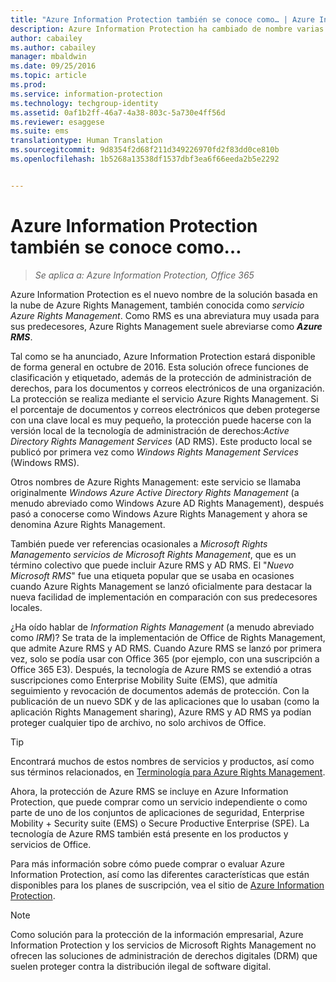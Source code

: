 ```yaml
---
title: "Azure Information Protection también se conoce como… | Azure Information Protection"
description: Azure Information Protection ha cambiado de nombre varias veces y es posible que lo conozca por su nombre anterior.
author: cabailey
ms.author: cabailey
manager: mbaldwin
ms.date: 09/25/2016
ms.topic: article
ms.prod: 
ms.service: information-protection
ms.technology: techgroup-identity
ms.assetid: 0af1b2ff-46a7-4a38-803c-5a730e4ff56d
ms.reviewer: esaggese
ms.suite: ems
translationtype: Human Translation
ms.sourcegitcommit: 9d8354f2d68f211d349226970fd2f83dd0ce810b
ms.openlocfilehash: 1b5268a13538df1537dbf3ea6f66eeda2b5e2292


---
```



# <a name="azure-information-protection-also-known-as-"></a>Azure Information Protection también se conoce como…

>*Se aplica a: Azure Information Protection, Office 365*

Azure Information Protection es el nuevo nombre de la solución basada en la nube de Azure Rights Management, también conocida como *servicio Azure Rights Management*. Como RMS es una abreviatura muy usada para sus predecesores, Azure Rights Management suele abreviarse como ***Azure RMS***.

Tal como se ha anunciado, Azure Information Protection estará disponible de forma general en octubre de 2016. Esta solución ofrece funciones de clasificación y etiquetado, además de la protección de administración de derechos, para los documentos y correos electrónicos de una organización. La protección se realiza mediante el servicio Azure Rights Management. Si el porcentaje de documentos y correos electrónicos que deben protegerse con una clave local es muy pequeño, la protección puede hacerse con la versión local de la tecnología de administración de derechos:*Active Directory Rights Management Services* (AD RMS). Este producto local se publicó por primera vez como *Windows Rights Management Services* (Windows RMS).

Otros nombres de Azure Rights Management: este servicio se llamaba originalmente *Windows Azure Active Directory Rights Management* (a menudo abreviado como Windows Azure AD Rights Management), después pasó a conocerse como Windows Azure Rights Management y ahora se denomina Azure Rights Management.

También puede ver referencias ocasionales a *Microsoft Rights Management*o *servicios de Microsoft Rights Management*, que es un término colectivo que puede incluir Azure RMS y AD RMS.  El "*Nuevo Microsoft RMS*" fue una etiqueta popular que se usaba en ocasiones cuando Azure Rights Management se lanzó oficialmente para destacar la nueva facilidad de implementación en comparación con sus predecesores locales.

¿Ha oído hablar de *Information Rights Management* (a menudo abreviado como *IRM*)? Se trata de la implementación de Office de Rights Management, que admite Azure RMS y AD RMS. Cuando Azure RMS se lanzó por primera vez, solo se podía usar con Office 365 (por ejemplo, con una suscripción a Office 365 E3). Después, la tecnología de Azure RMS se extendió a otras suscripciones como Enterprise Mobility Suite (EMS), que admitía seguimiento y revocación de documentos además de protección. Con la publicación de un nuevo SDK y de las aplicaciones que lo usaban (como la aplicación Rights Management sharing), Azure RMS y AD RMS ya podían proteger cualquier tipo de archivo, no solo archivos de Office. 

> [!TIP]
> Encontrará muchos de estos nombres de servicios y productos, así como sus términos relacionados, en [Terminología para Azure Rights Management](../get-started/terminology.md).

Ahora, la protección de Azure RMS se incluye en Azure Information Protection, que puede comprar como un servicio independiente o como parte de uno de los conjuntos de aplicaciones de seguridad, Enterprise Mobility + Security suite (EMS) o Secure Productive Enterprise (SPE). La tecnología de Azure RMS también está presente en los productos y servicios de Office.

Para más información sobre cómo puede comprar o evaluar Azure Information Protection, así como las diferentes características que están disponibles para los planes de suscripción, vea el sitio de [Azure Information Protection](https://www.microsoft.com/en-us/cloud-platform/azure-information-protection).

> [!NOTE]
> Como solución para la protección de la información empresarial, Azure Information Protection y los servicios de Microsoft Rights Management no ofrecen las soluciones de administración de derechos digitales (DRM) que suelen proteger contra la distribución ilegal de software digital. 




<!--HONumber=Nov16_HO2-->


